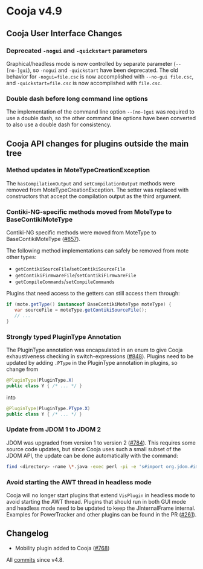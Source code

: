 # Cooja v4.9

## Cooja User Interface Changes

### Deprecated `-nogui` and `-quickstart` parameters

Graphical/headless mode is now controlled by separate parameter (`--[no-]gui`),
so `-nogui` and `-quickstart` have been deprecated. The old behavior for
`-nogui=file.csc` is now accomplished with `--no-gui file.csc`, and
`-quickstart=file.csc` is now accomplished with `file.csc`.

### Double dash before long command line options

The implementation of the command line option `--[no-]gui` was required to use
a double dash, so the other command line options have been converted to also
use a double dash for consistency.

## Cooja API changes for plugins outside the main tree

### Method updates in MoteTypeCreationException

The `hasCompilationOutput` and `setCompilationOutput` methods were removed from
MoteTypeCreationException. The setter was replaced with constructors that accept
the compilation output as the third argument.

### Contiki-NG-specific methods moved from MoteType to BaseContikiMoteType

Contiki-NG specific methods were moved from MoteType to BaseContikiMoteType
([#857](https://github.com/contiki-ng/cooja/pull/857)).

The following method implementations can safely be removed from mote other types:

* `getContikiSourceFile`/`setContikiSourceFile`
* `getContikiFirmwareFile`/`setContikiFirmwareFile`
* `getCompileCommands`/`setCompileCommands`

Plugins that need access to the getters can still access them through:

```Java
if (mote.getType() instanceof BaseContikiMoteType moteType) {
   var sourceFile = moteType.getContikiSourceFile();
   // ...
}
```

### Strongly typed PluginType Annotation

The PluginType annotation was encapsulated in an enum to give Cooja exhaustiveness
checking in switch-expressions ([#848](https://github.com/contiki-ng/cooja/pull/848)).
Plugins need to be updated by adding `.PType` in the PluginType annotation in plugins,
so change from
```Java
@PluginType(PluginType.X)
public class Y { /* ... */ }
```
into
```Java
@PluginType(PluginType.PType.X)
public class Y { /* ... */ }
```

### Update from JDOM 1 to JDOM 2

JDOM was upgraded from version 1 to version 2 ([#784](https://github.com/contiki-ng/cooja/pull/784)).
This requires some source code updates, but since Cooja uses such a small subset
of the JDOM API, the update can be done automatically with the command:

```bash
find <directory> -name \*.java -exec perl -pi -e 's#import org.jdom.#import org.jdom2.#g' {} \;
```

### Avoid starting the AWT thread in headless mode

Cooja will no longer start plugins that extend `VisPlugin` in headless mode
to avoid starting the AWT thread. Plugins that should run in both GUI mode
and headless mode need to be updated to keep the JInternalFrame internal.
Examples for PowerTracker and other plugins can be found in the PR
([#261](https://github.com/contiki-ng/cooja/pull/261)).

## Changelog

* Mobility plugin added to Cooja ([#768](https://github.com/contiki-ng/cooja/pull/768))

All [commits](https://github.com/contiki-ng/cooja/compare/630e719d01d3...master) since v4.8.
